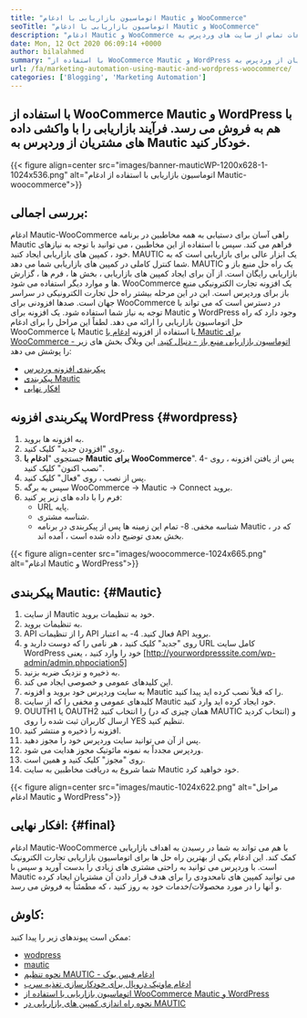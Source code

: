 ```yaml
---
title: "اتوماسیون بازاریابی با ادغام Mautic و WooCommerce" 
seoTitle: "اتوماسیون بازاریابی با ادغام Mautic و WooCommerce" 
description: "ادغام Mautic و WooCommerce اجازه ارسال اطلاعات تماس از سایت های وردپرس به Mautic را می دهد. این به بازاریابی محصولات از طریق برنامه Mautic کمک می کند." 
date: Mon, 12 Oct 2020 06:09:14 +0000
author: bilalahmed
summary: "با استفاده از WooCommerce Mautic و WordPress با هم به فروش می پردازید. فرآیند بازاریابی را با واکشی داده های مشتریان از وردپرس به Mautic خودکار کنید." 
url: /fa/marketing-automation-using-mautic-and-wordpress-woocommerce/
categories: ['Blogging', 'Marketing Automation']
---
```


## با استفاده از WooCommerce Mautic و WordPress با هم به فروش می رسد. فرآیند بازاریابی را با واکشی داده های مشتریان از وردپرس به Mautic خودکار کنید.

{{< figure align=center src="images/banner-mauticWP-1200x628-1-1024x536.png" alt="اتوماسیون بازاریابی با استفاده از ادغام Mautic-woocommerce">}}


## بررسی اجمالی:
ادغام Mautic-WooCommerce راهی آسان برای دستیابی به همه مخاطبین در برنامه Mautic فراهم می کند. سپس با استفاده از این مخاطبین ، می توانید با توجه به نیازهای خود ، کمپین های بازاریابی ایجاد کنید. MAUTIC یک ابزار عالی برای بازاریابی است که به شما کنترل کاملی در کمپین های بازاریابی شما می دهد.
MAUTIC یک راه حل منبع باز و بازاریابی رایگان است. از آن برای ایجاد کمپین های بازاریابی ، بخش ها ، فرم ها ، گزارش ها و موارد دیگر استفاده می شود.
WooCommerce یک افزونه تجارت الکترونیکی منبع باز برای وردپرس است. این در این مرحله بیشتر راه حل تجارت الکترونیکی در سراسر جهان است. صدها افزودنی برای WooCommerce در دسترس است که می تواند با توجه به نیاز شما استفاده شود.
یک افزونه برای Mautic و WordPress وجود دارد که راه حل اتوماسیون بازاریابی را ارائه می دهد. لطفاً این مراحل را برای ادغام WooCommerce با Mautic با استفاده از افزونه [ادغام با Mautic برای WooCommerce - اتوماسیون بازاریابی منبع باز - دنبال کنید.][1]
این وبلاگ بخش های زیر را پوشش می دهد:
  * [پیکربندی افزونه وردپرس][2]
  * [پیکربندی Mautic][3]
  * [افکار نهایی][4]

## پیکربندی افزونه WordPress   {#wordpress}
  1. به افزونه ها بروید.
  2. روی "افزودن جدید" کلیک کنید.
  3. جستجوی "**ادغام با Mautic برای WooCommerce**".
  4- پس از یافتن افزونه ، روی "نصب اکنون" کلیک کنید.
  5. پس از نصب ، روی "فعال" کلیک کنید.
  6. سپس به برگه WooCommerce -> Mautic -> Connect بروید.
  7. فرم را با داده های زیر پر کنید:
      * URL پایه.
      * شناسه مشتری.
      * شناسه مخفی.
  8- تمام این زمینه ها پس از پیکربندی در برنامه Mautic ، که در بخش بعدی توضیح داده شده است ، آمده اند.

{{< figure align=center src="images/woocommerce-1024x665.png" alt="ادغام Mautic و WordPress">}}


## پیکربندی Mautic:   {#Mautic}
  1. از سایت Mautic خود به تنظیمات بروید.
  2. به تنظیمات بروید.
  3. API را از تنظیمات API فعال کنید.
  4- به اعتبار API بروید.
  5. روی "جدید" کلیک کنید ، هر نامی را که دوست دارید و URL کامل سایت WordPress خود را وارد کنید ، یعنی [http://yourwordpresssite.com/wp-admin/admin.phpociation5]
  6. به ذخیره و نزدیک ضربه بزنید.
  7. این کلیدهای عمومی و خصوصی ایجاد می کند.
  8. به سایت وردپرس خود بروید و افزونه Mautic را که قبلاً نصب کرده اید پیدا کنید.
  9. کلیدهای عمومی و مخفی را که از سایت Mautic خود ایجاد کرده اید وارد کنید.
 10. OUUTH1 یا OAUTH2 را انتخاب کنید (همان چیزی که در MAUTIC انتخاب کردید) و ارسال کاربران ثبت شده را روی YES تنظیم کنید.
 11. افزونه را ذخیره و منتشر کنید.
 12. پس از آن می توانید سایت وردپرس خود را مجوز دهید.
 13. وردپرس مجدداً به نمونه مائوتیک مجوز هدایت می شود.
 14. روی "مجوز" کلیک کنید و همین است.
 15. شما شروع به دریافت مخاطبین به سایت Mautic خود خواهید کرد.

{{< figure align=center src="images/mautic-1024x622.png" alt="مراحل ادغام Mautic و WordPress">}}


## افکار نهایی:   {#final}
ادغام Mautic-WooCommerce با هم می تواند به شما در رسیدن به اهداف بازاریابی کمک کند. این ادغام یکی از بهترین راه حل ها برای اتوماسیون بازاریابی تجارت الکترونیک است. با وردپرس می توانید به راحتی مشتری های زیادی را بدست آورید و سپس با Mautic می توانید کمپین های نامحدودی را برای هدف قرار دادن آن مشتریان ایجاد کرده و آنها را در مورد محصولات/خدمات خود به روز کنید ، که مطمئناً به فروش می رسد.

## کاوش:
ممکن است پیوندهای زیر را پیدا کنید:
  * [wodpress][6]
  * [mautic][7]
  * [نحوه تنظیم MAUTIC - ادغام فیس بوک][8]
  * [ادغام ماوتیک دروپال برای خودکارسازی تغذیه سرب][9]
  * [اتوماسیون بازاریابی با استفاده از WooCommerce Mautic و WordPress][10]
  * [نحوه راه اندازی کمپین های بازاریابی در MAUTIC][11]

  
[1]: https://href.li/?https://wordpress.org/plugins/enhanced-woocommerce-mautic-integration/
[2]: #wordpress
[3]: #mautic
[4]: #final
[5]: https://href.li/?http://yourWordpressSite.com/wp-admin/admin.php
[6]: https://products.containerize.com/blogging/wordpress
[7]: https://products.containerize.com/marketing-automation/mautic
[8]: https://blog.containerize.com/marketing-automation/how-to-setup-mautic-facebook-integration/
[9]: https://blog.containerize.com/content-management/drupal-tutorial-automate-lead-growth-with-drupal-mautic/
[10]: https://blog.containerize.com/blogging/fa/marketing-automation-using-mautic-and-wordpress-woocommerce/
[11]: https://blog.containerize.com/marketing-automation/how-to-setup-marketing-campaigns-using-mautic-campaign-builder/
